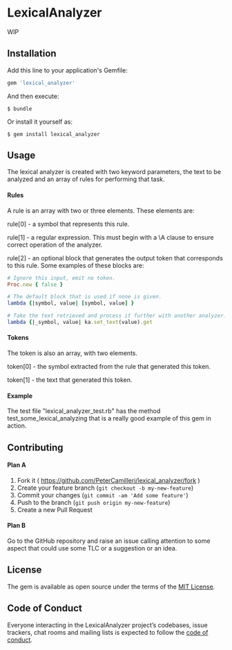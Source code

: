# LexicalAnalyzer

WIP

## Installation

Add this line to your application's Gemfile:

```ruby
gem 'lexical_analyzer'
```

And then execute:

    $ bundle

Or install it yourself as:

    $ gem install lexical_analyzer

## Usage

The lexical analyzer is created with two keyword parameters, the text to be
analyzed and an array of rules for performing that task.

#### Rules

A rule is an array with two or three elements. These elements are:

rule[0] - a symbol that represents this rule.

rule[1] - a regular expression. This must begin with a \\A clause to ensure
correct operation of the analyzer.

rule[2] - an optional block that generates the output token that corresponds
to this rule. Some examples of these blocks are:

```ruby
# Ignore this input, emit no token.
Proc.new { false }

# The default block that is used if none is given.
lambda {|symbol, value| [symbol, value] }

# Take the text retrieved and process it further with another analyzer.
lambda {|_symbol, value| ka.set_text(value).get

```


#### Tokens

The token is also an array, with two elements.

token[0] - the symbol extracted from the rule that generated this token.

token[1] - the text that generated this token.


#### Example

The test file "lexical_analyzer_test.rb" has the method
test_some_lexical_analyzing that is a really good example of this gem in
action.

## Contributing

#### Plan A

1. Fork it ( https://github.com/PeterCamilleri/lexical_analyzer/fork )
2. Create your feature branch (`git checkout -b my-new-feature`)
3. Commit your changes (`git commit -am 'Add some feature'`)
4. Push to the branch (`git push origin my-new-feature`)
5. Create a new Pull Request

#### Plan B

Go to the GitHub repository and raise an issue calling attention to some
aspect that could use some TLC or a suggestion or an idea.

## License

The gem is available as open source under the terms of the
[MIT License](./LICENSE.txt).

## Code of Conduct

Everyone interacting in the LexicalAnalyzer project’s codebases, issue
trackers, chat rooms and mailing lists is expected to follow the
[code of conduct](./CODE_OF_CONDUCT.md).

